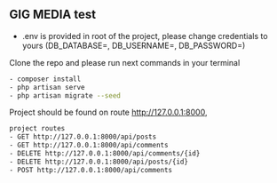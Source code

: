 
## GIG MEDIA test

- .env is provided in root of the project, please change credentials to yours (DB_DATABASE=, DB_USERNAME=, DB_PASSWORD=)


Clone the repo and please run next commands in your terminal

```sh
- composer install
- php artisan serve
- php artisan migrate --seed
```

Project should be found on route http://127.0.0.1:8000,

```sh
project routes
- GET http://127.0.0.1:8000/api/posts
- GET http://127.0.0.1:8000/api/comments
- DELETE http://127.0.0.1:8000/api/comments/{id}
- DELETE http://127.0.0.1:8000/api/posts/{id}
- POST http://127.0.0.1:8000/api/comments
```


